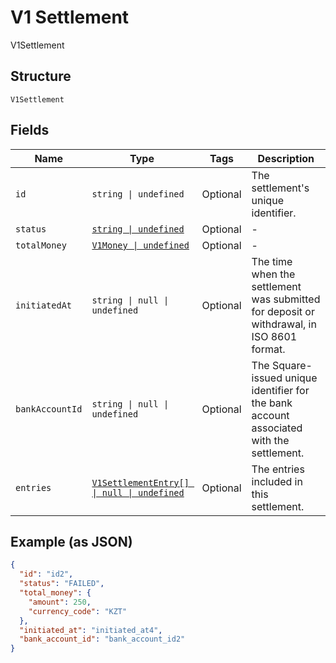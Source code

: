 
# V1 Settlement

V1Settlement

## Structure

`V1Settlement`

## Fields

| Name | Type | Tags | Description |
|  --- | --- | --- | --- |
| `id` | `string \| undefined` | Optional | The settlement's unique identifier. |
| `status` | [`string \| undefined`](../../doc/models/v1-settlement-status.md) | Optional | - |
| `totalMoney` | [`V1Money \| undefined`](../../doc/models/v1-money.md) | Optional | - |
| `initiatedAt` | `string \| null \| undefined` | Optional | The time when the settlement was submitted for deposit or withdrawal, in ISO 8601 format. |
| `bankAccountId` | `string \| null \| undefined` | Optional | The Square-issued unique identifier for the bank account associated with the settlement. |
| `entries` | [`V1SettlementEntry[] \| null \| undefined`](../../doc/models/v1-settlement-entry.md) | Optional | The entries included in this settlement. |

## Example (as JSON)

```json
{
  "id": "id2",
  "status": "FAILED",
  "total_money": {
    "amount": 250,
    "currency_code": "KZT"
  },
  "initiated_at": "initiated_at4",
  "bank_account_id": "bank_account_id2"
}
```

